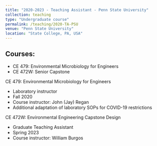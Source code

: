 ```yaml
---
title: "2020-2023 - Teaching Assistant - Penn State University"
collection: teaching
type: "Undergraduate course"
permalink: /teaching/2020-TA-PSU
venue: "Penn State University"
location: "State College, PA, USA"
---
```


Courses:
-----------------------
* CE 479: Environmental Microbiology for Engineers
* CE 472W: Senior Capstone

CE 479: Environmental Microbiology for Engineers

* Laboratory instructor
* Fall 2020
* Course instructor: John (Jay) Regan
* Additional adaptation of laboratory SOPs for COVID-19 restrictions

CE 472W: Environmental Engineering Capstone Design 

* Graduate Teaching Assistant
* Spring 2023
* Course instructor: William Burgos
